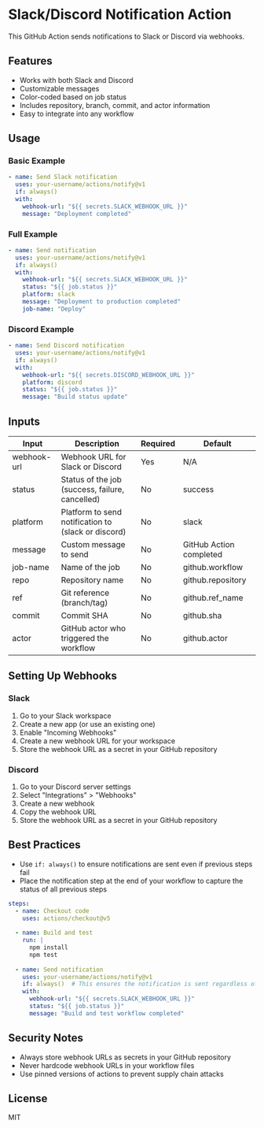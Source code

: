 # Slack/Discord Notification Action

This GitHub Action sends notifications to Slack or Discord via webhooks.

## Features

- Works with both Slack and Discord
- Customizable messages
- Color-coded based on job status
- Includes repository, branch, commit, and actor information
- Easy to integrate into any workflow

## Usage

### Basic Example

```yaml
- name: Send Slack notification
  uses: your-username/actions/notify@v1
  if: always()
  with:
    webhook-url: "${{ secrets.SLACK_WEBHOOK_URL }}"
    message: "Deployment completed"
```

### Full Example

```yaml
- name: Send notification
  uses: your-username/actions/notify@v1
  if: always()
  with:
    webhook-url: "${{ secrets.SLACK_WEBHOOK_URL }}"
    status: "${{ job.status }}"
    platform: slack
    message: "Deployment to production completed"
    job-name: "Deploy"
```

### Discord Example

```yaml
- name: Send Discord notification
  uses: your-username/actions/notify@v1
  if: always()
  with:
    webhook-url: "${{ secrets.DISCORD_WEBHOOK_URL }}"
    platform: discord
    status: "${{ job.status }}"
    message: "Build status update"
```

## Inputs

| Input | Description | Required | Default |
|-------|-------------|----------|---------|
| webhook-url | Webhook URL for Slack or Discord | Yes | N/A |
| status | Status of the job (success, failure, cancelled) | No | success |
| platform | Platform to send notification to (slack or discord) | No | slack |
| message | Custom message to send | No | GitHub Action completed |
| job-name | Name of the job | No | github.workflow |
| repo | Repository name | No | github.repository |
| ref | Git reference (branch/tag) | No | github.ref_name |
| commit | Commit SHA | No | github.sha |
| actor | GitHub actor who triggered the workflow | No | github.actor |

## Setting Up Webhooks

### Slack

1. Go to your Slack workspace
2. Create a new app (or use an existing one)
3. Enable "Incoming Webhooks"
4. Create a new webhook URL for your workspace
5. Store the webhook URL as a secret in your GitHub repository

### Discord

1. Go to your Discord server settings
2. Select "Integrations" > "Webhooks"
3. Create a new webhook
4. Copy the webhook URL
5. Store the webhook URL as a secret in your GitHub repository

## Best Practices

- Use `if: always()` to ensure notifications are sent even if previous steps fail
- Place the notification step at the end of your workflow to capture the status of all previous steps

```yaml
steps:
  - name: Checkout code
    uses: actions/checkout@v5
    
  - name: Build and test
    run: |
      npm install
      npm test
      
  - name: Send notification
    uses: your-username/actions/notify@v1
    if: always()  # This ensures the notification is sent regardless of previous step status
    with:
      webhook-url: "${{ secrets.SLACK_WEBHOOK_URL }}"
      status: "${{ job.status }}"
      message: "Build and test workflow completed"
```

## Security Notes

- Always store webhook URLs as secrets in your GitHub repository
- Never hardcode webhook URLs in your workflow files
- Use pinned versions of actions to prevent supply chain attacks

## License

MIT